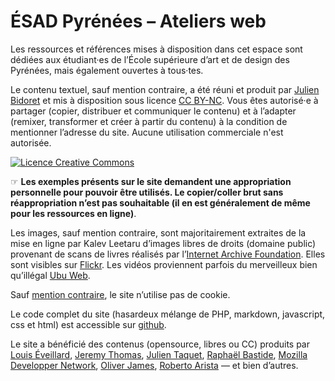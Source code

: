 # ÉSAD Pyrénées – Ateliers web

Les ressources et références mises à disposition dans cet espace sont dédiées aux étudiant·es de l’École supérieure d’art et de design des Pyrénées, mais également ouvertes à tous·tes.

Le contenu textuel, sauf mention contraire, a été réuni et produit par [Julien Bidoret](https://accentgrave.net/) et mis à disposition sous licence [CC BY-NC](https://creativecommons.org/licenses/by-nc/4.0/deed.fr). Vous êtes autorisé·e à partager (copier, distribuer et communiquer le contenu) et à l’adapter (remixer, transformer et créer à partir du contenu) à la condition de mentionner l’adresse du site. Aucune utilisation commerciale n'est autorisée.

<a rel="license" href="http://creativecommons.org/licenses/by-nc/4.0/"><img alt="Licence Creative Commons" style="border-width:0" src="https://i.creativecommons.org/l/by-nc/4.0/88x31.png" /></a>

☞ **Les exemples présents sur le site demandent une appropriation personnelle pour pouvoir être utilisés. Le copier/coller brut sans réappropriation n’est pas souhaitable (il en est généralement de même pour les ressources en ligne)**.

Les images, sauf mention contraire, sont majoritairement extraites de la mise en ligne par Kalev Leetaru d’images libres de droits (domaine public) provenant de scans de livres réalisés par l’[Internet Archive Foundation](https://archive.org). Elles sont visibles sur [Flickr](https://www.flickr.com/photos/internetarchivebookimages/). Les vidéos proviennent parfois du merveilleux bien qu’illégal [Ubu Web](http://ubuweb.com/). 

Sauf [mention contraire](/web/pages/exemples/cookie-nav/), le site n’utilise pas de cookie.

Le code complet du site (hasardeux mélange de PHP, markdown, javascript, css et html) est accessible sur [github](https://github.com/esapyrenees/ateliersweb/).

Le site a bénéficié des contenus (opensource, libres ou CC) produits par [Louis Éveillard](https://louiseveillard.com/), [Jeremy Thomas](https://jgthms.com/css-in-44-minutes-ebook/), [Julien Taquet](https://pagedjs.org/), [Raphaël Bastide](https://raphaelbastide.com/), [Mozilla Developper Network](https://developer.mozilla.org/fr/), [Oliver James](https://www.internetingishard.com/), [Roberto Arista](https://pythonfordesigners.com/) — et bien d’autres.